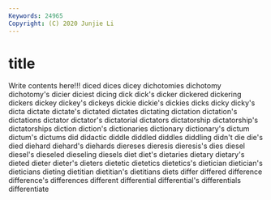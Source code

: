 ```yaml
---
Keywords: 24965
Copyright: (C) 2020 Junjie Li
---
```


# title

Write contents here!!!
diced 
dices 
dicey 
dichotomies 
dichotomy 
dichotomy's 
dicier 
diciest 
dicing
dick 
dick's 
dicker 
dickered 
dickering 
dickers 
dickey 
dickey's 
dickeys 
dickie
dickie's 
dickies 
dicks 
dicky 
dicky's 
dicta 
dictate 
dictate's 
dictated 
dictates
dictating 
dictation 
dictation's 
dictations 
dictator 
dictator's 
dictatorial 
dictators 
dictatorship 
dictatorship's
dictatorships 
diction 
diction's 
dictionaries 
dictionary 
dictionary's 
dictum 
dictum's 
dictums 
did
didactic 
diddle 
diddled 
diddles 
diddling 
didn't 
die 
die's 
died 
diehard
diehard's 
diehards 
diereses 
dieresis 
dieresis's 
dies 
diesel 
diesel's 
dieseled 
dieseling
diesels 
diet 
diet's 
dietaries 
dietary 
dietary's 
dieted 
dieter 
dieter's 
dieters
dietetic 
dietetics 
dietetics's 
dietician 
dietician's 
dieticians 
dieting 
dietitian 
dietitian's 
dietitians
diets 
differ 
differed 
difference 
difference's 
differences 
different 
differential 
differential's 
differentials
differentiate 
